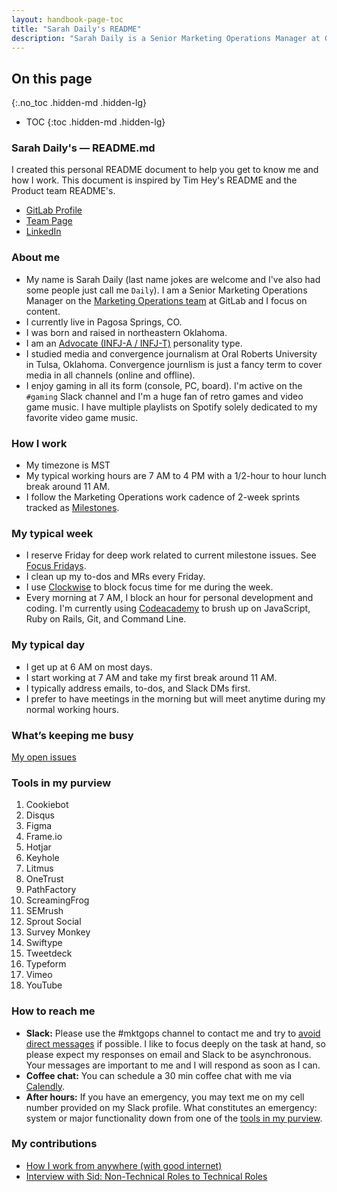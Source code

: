 ```yaml
---
layout: handbook-page-toc
title: "Sarah Daily's README"
description: "Sarah Daily is a Senior Marketing Operations Manager at GitLab."
---
```


## On this page
{:.no_toc .hidden-md .hidden-lg}

- TOC
{:toc .hidden-md .hidden-lg}

### Sarah Daily's — README.md

I created this personal README document to help you get to know me and how I work. This document is inspired by Tim Hey's README and the Product team README's.

- [GitLab Profile](https://gitlab.com/sdaily)
- [Team Page](https://about.gitlab.com/handbook/marketing/marketing-operations/)
- [LinkedIn](https://www.linkedin.com/in/sarahdaily/)

### About me

- My name is Sarah Daily (last name jokes are welcome and I've also had some people just call me `Daily`). I am a Senior Marketing Operations Manager on the [Marketing Operations team](https://about.gitlab.com/handbook/marketing/marketing-operations/) at GitLab and I focus on content.
- I currently live in Pagosa Springs, CO.
- I was born and raised in northeastern Oklahoma.
- I am an [Advocate (INFJ-A / INFJ-T)](https://www.16personalities.com/infj-personality) personality type.
- I studied media and convergence journalism at Oral Roberts University in Tulsa, Oklahoma. Convergence journlism is just a fancy term to cover media in all channels (online and offline).
- I enjoy gaming in all its form (console, PC, board). I'm active on the `#gaming` Slack channel and I'm a huge fan of retro games and video game music. I have multiple playlists on Spotify solely dedicated to my favorite video game music.

### How I work

- My timezone is MST
- My typical working hours are 7 AM to 4 PM with a 1/2-hour to hour lunch break around 11 AM.
- I follow the Marketing Operations work cadence of 2-week sprints tracked as [Milestones](https://about.gitlab.com/handbook/marketing/marketing-operations/#milestones).

### My typical week

- I reserve Friday for deep work related to current milestone issues. See [Focus Fridays](https://about.gitlab.com/handbook/communication/#focus-fridays).
- I clean up my to-dos and MRs every Friday.
- I use [Clockwise](https://about.gitlab.com/handbook/tools-and-tips/other-apps/#clockwise) to block focus time for me during the week.
- Every morning at 7 AM, I block an hour for personal development and coding. I'm currently using [Codeacademy](https://about.gitlab.com/handbook/total-rewards/benefits/general-and-entity-benefits/growth-and-development/#growth-and-development-benefit-eligibility) to brush up on JavaScript, Ruby on Rails, Git, and Command Line.

### My typical day

- I get up at 6 AM on most days.
- I start working at 7 AM and take my first break around 11 AM.
- I typically address emails, to-dos, and Slack DMs first.
- I prefer to have meetings in the morning but will meet anytime during my normal working hours.

### What’s keeping me busy

[My open issues](https://gitlab.com/dashboard/issues?assignee_username=sdaily&state=opened)

### Tools in my purview

1. Cookiebot
1. Disqus
1. Figma
1. Frame.io
1. Hotjar
1. Keyhole
1. Litmus
1. OneTrust
1. PathFactory
1. ScreamingFrog
1. SEMrush
1. Sprout Social
1. Survey Monkey
1. Swiftype
1. Tweetdeck
1. Typeform
1. Vimeo
1. YouTube

### How to reach me

- **Slack:** Please use the #mktgops channel to contact me and try to [avoid direct messages](https://about.gitlab.com/handbook/communication/#avoid-direct-messages) if possible. I like to focus deeply on the task at hand, so please expect my responses on email and Slack to be asynchronous. Your messages are important to me and I will respond as soon as I can.
- **Coffee chat:** You can schedule a 30 min coffee chat with me via [Calendly](https://calendly.com/sdaily/30min).
- **After hours:** If you have an emergency, you may text me on my cell number provided on my Slack profile. What constitutes an emergency: system or major functionality down from one of the [tools in my purview](#tools-in-my-purview).

### My contributions

- [How I work from anywhere (with good internet)](https://about.gitlab.com/blog/2019/06/25/how-remote-work-at-gitlab-enables-location-independence/)
- [Interview with Sid: Non-Technical Roles to Technical Roles](https://www.youtube.com/watch?v=6_ux_eX4ZYU)
